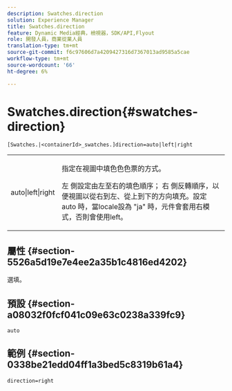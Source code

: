 ```yaml
---
description: Swatches.direction
solution: Experience Manager
title: Swatches.direction
feature: Dynamic Media經典，檢視器，SDK/API,Flyout
role: 開發人員，商業從業人員
translation-type: tm+mt
source-git-commit: f6c97606d7a4209427316d7367013ad9585a5cae
workflow-type: tm+mt
source-wordcount: '66'
ht-degree: 6%

---
```



# Swatches.direction{#swatches-direction}

`[Swatches.|<containerId>_swatches.]direction=auto|left|right`

<table id="table_8DA8AC17A6FB4EC09DC9384B812D841C"> 
 <tbody> 
  <tr> 
   <td colname="col1"> <p> <span class="codeph"> auto|left|right  </span> </p> </td> 
   <td colname="col2"> <p> 指定在視圖中填色色色票的方式。 </p> <p> <span class="codeph"> 左 </span> 側設定由左至右的填色順序； <span class="codeph"> 右 </span> 側反轉順序，以便視圖以從右到左、從上到下的方向填充。設定<span class="codeph"> auto </span>時，當locale設為<span class="codeph"> "ja" </span>時，元件會套用右模式，否則會使用left。 </p> </td> 
  </tr> 
 </tbody> 
</table>

## 屬性 {#section-5526a5d19e7e4ee2a35b1c4816ed4202}

選填。

## 預設 {#section-a08032f0fcf041c09e63c0238a339fc9}

`auto`

## 範例 {#section-0338be21edd04ff1a3bed5c8319b61a4}

`direction=right`

